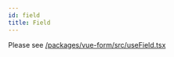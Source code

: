 ```yaml
---
id: field
title: Field
---
```


Please see [/packages/vue-form/src/useField.tsx](https://github.com/TanStack/form/blob/main/packages/vue-form/src/useField.tsx)
